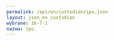 ```yaml
---
permalink: /api/en/custodian/ipu.json
layout: json_en_custodian
wybrane: 16-7-1
nazwa: ipu
---
```

